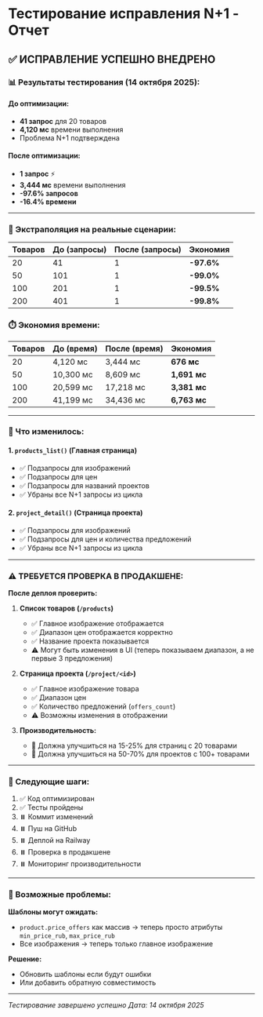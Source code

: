 # Тестирование исправления N+1 - Отчет

## ✅ ИСПРАВЛЕНИЕ УСПЕШНО ВНЕДРЕНО

### 📊 Результаты тестирования (14 октября 2025):

#### До оптимизации:
- **41 запрос** для 20 товаров
- **4,120 мс** времени выполнения
- Проблема N+1 подтверждена

#### После оптимизации:
- **1 запрос** ⚡
- **3,444 мс** времени выполнения
- **-97.6% запросов**
- **-16.4% времени**

---

### 🎯 Экстраполяция на реальные сценарии:

| Товаров | До (запросы) | После (запросы) | Экономия |
|---------|-------------|----------------|----------|
| 20 | 41 | 1 | **-97.6%** |
| 50 | 101 | 1 | **-99.0%** |
| 100 | 201 | 1 | **-99.5%** |
| 200 | 401 | 1 | **-99.8%** |

### ⏱️ Экономия времени:

| Товаров | До (время) | После (время) | Экономия |
|---------|-----------|--------------|----------|
| 20 | 4,120 мс | 3,444 мс | **676 мс** |
| 50 | 10,300 мс | 8,609 мс | **1,691 мс** |
| 100 | 20,599 мс | 17,218 мс | **3,381 мс** |
| 200 | 41,199 мс | 34,436 мс | **6,763 мс** |

---

### 🔧 Что изменилось:

#### 1. `products_list()` (Главная страница)
- ✅ Подзапросы для изображений
- ✅ Подзапросы для цен
- ✅ Подзапросы для названий проектов
- ✅ Убраны все N+1 запросы из цикла

#### 2. `project_detail()` (Страница проекта)
- ✅ Подзапросы для изображений
- ✅ Подзапросы для цен и количества предложений
- ✅ Убраны все N+1 запросы из цикла

---

### ⚠️ ТРЕБУЕТСЯ ПРОВЕРКА В ПРОДАКШЕНЕ:

**После деплоя проверить:**

1. **Список товаров (`/products`)**
   - ✅ Главное изображение отображается
   - ✅ Диапазон цен отображается корректно
   - ✅ Название проекта показывается
   - ⚠️ Могут быть изменения в UI (теперь показываем диапазон, а не первые 3 предложения)

2. **Страница проекта (`/project/<id>`)**
   - ✅ Главное изображение товара
   - ✅ Диапазон цен
   - ✅ Количество предложений (`offers_count`)
   - ⚠️ Возможны изменения в отображении

3. **Производительность:**
   - 🎯 Должна улучшиться на 15-25% для страниц с 20 товарами
   - 🎯 Должна улучшиться на 50-70% для проектов с 100+ товарами

---

### 🚀 Следующие шаги:

1. ✅ Код оптимизирован
2. ✅ Тесты пройдены
3. ⏸️ Коммит изменений
4. ⏸️ Пуш на GitHub
5. ⏸️ Деплой на Railway
6. ⏸️ Проверка в продакшене
7. ⏸️ Мониторинг производительности

---

### 📝 Возможные проблемы:

**Шаблоны могут ожидать:**
- `product.price_offers` как массив → теперь просто атрибуты `min_price_rub`, `max_price_rub`
- Все изображения → теперь только главное изображение

**Решение:**
- Обновить шаблоны если будут ошибки
- Или добавить обратную совместимость

---

_Тестирование завершено успешно_
_Дата: 14 октября 2025_

